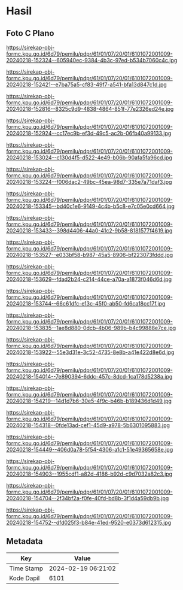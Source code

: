 # Hasil

## Foto C Plano

https://sirekap-obj-formc.kpu.go.id/6d79/pemilu/pdpr/61/01/07/20/01/6101072001009-20240218-152324--605940ec-9384-4b3c-97ed-b534b7060c4c.jpg

https://sirekap-obj-formc.kpu.go.id/6d79/pemilu/pdpr/61/01/07/20/01/6101072001009-20240218-152421--e7ba75a5-cf83-49f7-a541-bfa13d847c1d.jpg

https://sirekap-obj-formc.kpu.go.id/6d79/pemilu/pdpr/61/01/07/20/01/6101072001009-20240218-152816--8325c9d9-4838-4864-851f-77e2326ed24e.jpg

https://sirekap-obj-formc.kpu.go.id/6d79/pemilu/pdpr/61/01/07/20/01/6101072001009-20240218-152924--cc17ec9b-ef3d-49c5-ac2b-06fb40a99133.jpg

https://sirekap-obj-formc.kpu.go.id/6d79/pemilu/pdpr/61/01/07/20/01/6101072001009-20240218-153024--c130d4f5-d522-4e49-b06b-90afa5fa96cd.jpg

https://sirekap-obj-formc.kpu.go.id/6d79/pemilu/pdpr/61/01/07/20/01/6101072001009-20240218-153224--f006dac2-49bc-45ea-98d7-335e7a71daf3.jpg

https://sirekap-obj-formc.kpu.go.id/6d79/pemilu/pdpr/61/01/07/20/01/6101072001009-20240218-153345--bd40c1e6-9149-4c4b-b5c8-e7c05e0cd664.jpg

https://sirekap-obj-formc.kpu.go.id/6d79/pemilu/pdpr/61/01/07/20/01/6101072001009-20240218-153433--398d4406-44a0-41c2-9b58-8181577f4619.jpg

https://sirekap-obj-formc.kpu.go.id/6d79/pemilu/pdpr/61/01/07/20/01/6101072001009-20240218-153527--e033bf58-b987-45a5-8906-bf223073fddd.jpg

https://sirekap-obj-formc.kpu.go.id/6d79/pemilu/pdpr/61/01/07/20/01/6101072001009-20240218-153629--fdad2b24-c214-44ce-a70a-a1873f046d6d.jpg

https://sirekap-obj-formc.kpu.go.id/6d79/pemilu/pdpr/61/01/07/20/01/6101072001009-20240218-153744--66c61dfc-e13c-45f0-ab50-fd6ca18cc17f.jpg

https://sirekap-obj-formc.kpu.go.id/6d79/pemilu/pdpr/61/01/07/20/01/6101072001009-20240218-153835--1ae8d880-0dcb-4b06-989b-b4c99888e7ce.jpg

https://sirekap-obj-formc.kpu.go.id/6d79/pemilu/pdpr/61/01/07/20/01/6101072001009-20240218-153922--55e3d31e-3c52-4735-8e8b-a41e422d8e6d.jpg

https://sirekap-obj-formc.kpu.go.id/6d79/pemilu/pdpr/61/01/07/20/01/6101072001009-20240218-154014--7e890394-6ddc-457c-8dcd-1ca178d5238a.jpg

https://sirekap-obj-formc.kpu.go.id/6d79/pemilu/pdpr/61/01/07/20/01/6101072001009-20240218-154219--14d1d7b6-30e5-4f9c-b46b-b189436d1d49.jpg

https://sirekap-obj-formc.kpu.go.id/6d79/pemilu/pdpr/61/01/07/20/01/6101072001009-20240218-154318--0fde13ad-cef1-45d9-a978-5b6301095883.jpg

https://sirekap-obj-formc.kpu.go.id/6d79/pemilu/pdpr/61/01/07/20/01/6101072001009-20240218-154449--406d0a78-5f54-4306-a1c1-51e49365658e.jpg

https://sirekap-obj-formc.kpu.go.id/6d79/pemilu/pdpr/61/01/07/20/01/6101072001009-20240218-154903--1955cdf1-a82d-4186-b92d-c9d7032a82c3.jpg

https://sirekap-obj-formc.kpu.go.id/6d79/pemilu/pdpr/61/01/07/20/01/6101072001009-20240218-154704--2f34bf2a-f0fe-40fd-bd8b-3f1d4a59db9b.jpg

https://sirekap-obj-formc.kpu.go.id/6d79/pemilu/pdpr/61/01/07/20/01/6101072001009-20240218-154752--dfd025f3-b84e-41ed-9520-e0373d612315.jpg


## Metadata

| Key        | Value               |
| ---------- | ------------------- |
| Time Stamp | 2024-02-19 06:21:02 |
| Kode Dapil | 6101                |



